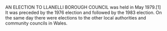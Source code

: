 AN ELECTION TO LLANELLI BOROUGH COUNCIL was held in May 1979.[1] It was preceded by the 1976 election and followed by the 1983 election. On the same day there were elections to the other local authorities and community councils in Wales.
